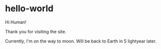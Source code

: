 # hello-world
Hi Human!

Thank you for visiting the site. 

Currently, I'm on the way to moon. Will be back to Earth in 5 lightyear later.



